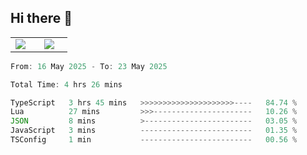 ## Hi there 👋

<p align="center">
  <table align="center">
  <tr border="none">
  <td width="35%" align="center">
    <img  align="center"  src="http://github-profile-summary-cards.vercel.app/api/cards/stats?username=ricepunk&theme=github_dark" />
  </td>
    
  <td width="65%" align="center">
    <img  align="center"  src="http://github-profile-summary-cards.vercel.app/api/cards/profile-details?username=ricepunk&theme=github_dark" />
  </td>
  </tr>
  </table>
</p>

<!--START_SECTION:waka-->

```typescript
From: 16 May 2025 - To: 23 May 2025

Total Time: 4 hrs 26 mins

TypeScript   3 hrs 45 mins   >>>>>>>>>>>>>>>>>>>>>----   84.74 %
Lua          27 mins         >>>----------------------   10.26 %
JSON         8 mins          >------------------------   03.05 %
JavaScript   3 mins          -------------------------   01.35 %
TSConfig     1 min           -------------------------   00.56 %
```

<!--END_SECTION:waka-->
